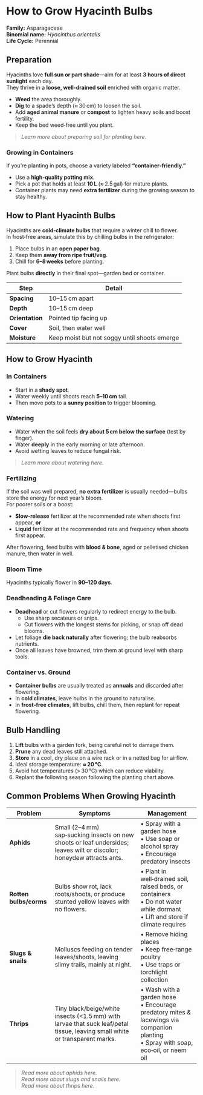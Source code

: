 # How to Grow Hyacinth Bulbs

**Family:** Asparagaceae  
**Binomial name:** _Hyacinthus orientalis_  
**Life Cycle:** Perennial  

## Preparation

Hyacinths love **full sun or part shade**—aim for at least **3 hours of direct sunlight** each day.  
They thrive in a **loose, well‑drained soil** enriched with organic matter.  
* **Weed** the area thoroughly.  
* **Dig** to a spade’s depth (≈ 30 cm) to loosen the soil.  
* Add **aged animal manure** or **compost** to lighten heavy soils and boost fertility.  
* Keep the bed weed‑free until you plant.  
> *Learn more about preparing soil for planting here.*

### Growing in Containers

If you’re planting in pots, choose a variety labeled **“container‑friendly.”**  
* Use a **high‑quality potting mix**.  
* Pick a pot that holds at least **10 L** (≈ 2.5 gal) for mature plants.  
* Container plants may need **extra fertilizer** during the growing season to stay healthy.

## How to Plant Hyacinth Bulbs

Hyacinths are **cold‑climate bulbs** that require a winter chill to flower.  
In frost‑free areas, simulate this by chilling bulbs in the refrigerator:

1. Place bulbs in an **open paper bag**.  
2. Keep them **away from ripe fruit/veg**.  
3. Chill for **6–8 weeks** before planting.

Plant bulbs **directly** in their final spot—garden bed or container.

| Step | Detail |
|------|--------|
| **Spacing** | 10–15 cm apart |
| **Depth** | 10–15 cm deep |
| **Orientation** | Pointed tip facing up |
| **Cover** | Soil, then water well |
| **Moisture** | Keep moist but not soggy until shoots emerge |

## How to Grow Hyacinth

### In Containers

* Start in a **shady spot**.  
* Water weekly until shoots reach **5–10 cm** tall.  
* Then move pots to a **sunny position** to trigger blooming.

### Watering

* Water when the soil feels **dry about 5 cm below the surface** (test by finger).  
* Water **deeply** in the early morning or late afternoon.  
* Avoid wetting leaves to reduce fungal risk.  
> *Learn more about watering here.*

### Fertilizing

If the soil was well prepared, **no extra fertilizer** is usually needed—bulbs store the energy for next year’s bloom.  
For poorer soils or a boost:

* **Slow‑release** fertilizer at the recommended rate when shoots first appear, **or**  
* **Liquid** fertilizer at the recommended rate and frequency when shoots first appear.

After flowering, feed bulbs with **blood & bone**, aged or pelletised chicken manure, then water in well.

### Bloom Time

Hyacinths typically flower in **90–120 days**.

### Deadheading & Foliage Care

* **Deadhead** or cut flowers regularly to redirect energy to the bulb.  
  * Use sharp secateurs or snips.  
  * Cut flowers with the longest stems for picking, or snap off dead blooms.  
* Let foliage **die back naturally** after flowering; the bulb reabsorbs nutrients.  
* Once all leaves have browned, trim them at ground level with sharp tools.

### Container vs. Ground

* **Container bulbs** are usually treated as **annuals** and discarded after flowering.  
* In **cold climates**, leave bulbs in the ground to naturalise.  
* In **frost‑free climates**, lift bulbs, chill them, then replant for repeat flowering.

## Bulb Handling

1. **Lift** bulbs with a garden fork, being careful not to damage them.  
2. **Prune** any dead leaves still attached.  
3. **Store** in a cool, dry place on a wire rack or in a netted bag for airflow.  
4. Ideal storage temperature: **≈ 20 °C**.  
5. Avoid hot temperatures (> 30 °C) which can reduce viability.  
6. Replant the following season following the planting chart above.

## Common Problems When Growing Hyacinth

| Problem | Symptoms | Management |
|---------|----------|------------|
| **Aphids** | Small (2–4 mm) sap‑sucking insects on new shoots or leaf undersides; leaves wilt or discolor; honeydew attracts ants. | • Spray with a garden hose<br>• Use soap or alcohol spray<br>• Encourage predatory insects |
| **Rotten bulbs/corms** | Bulbs show rot, lack roots/shoots, or produce stunted yellow leaves with no flowers. | • Plant in well‑drained soil, raised beds, or containers<br>• Do not water while dormant<br>• Lift and store if climate requires |
| **Slugs & snails** | Molluscs feeding on tender leaves/shoots, leaving slimy trails, mainly at night. | • Remove hiding places<br>• Keep free‑range poultry<br>• Use traps or torchlight collection |
| **Thrips** | Tiny black/beige/white insects (<1.5 mm) with larvae that suck leaf/petal tissue, leaving small white or transparent marks. | • Wash with a garden hose<br>• Encourage predatory mites & lacewings via companion planting<br>• Spray with soap, eco‑oil, or neem oil |

> *Read more about aphids here.*  
> *Read more about slugs and snails here.*  
> *Read more about thrips here.*
